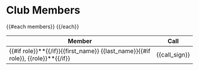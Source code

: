 # Club Members

<table class="table table-striped table-bordered table-hover table-condensed">
  <thead>
    <tr>
      <th>Member</th>
      <th>Call</th>
    </tr>
  </thead>
  <tbody>
{{#each members}}
    <tr>
      <td>{{#if role}}**{{/if}}{{first_name}} {{last_name}}{{#if role}}, {{role}}**{{/if}}
      <td>{{call_sign}}</td>
    </tr>
{{/each}}
  </tbody>
</table>
